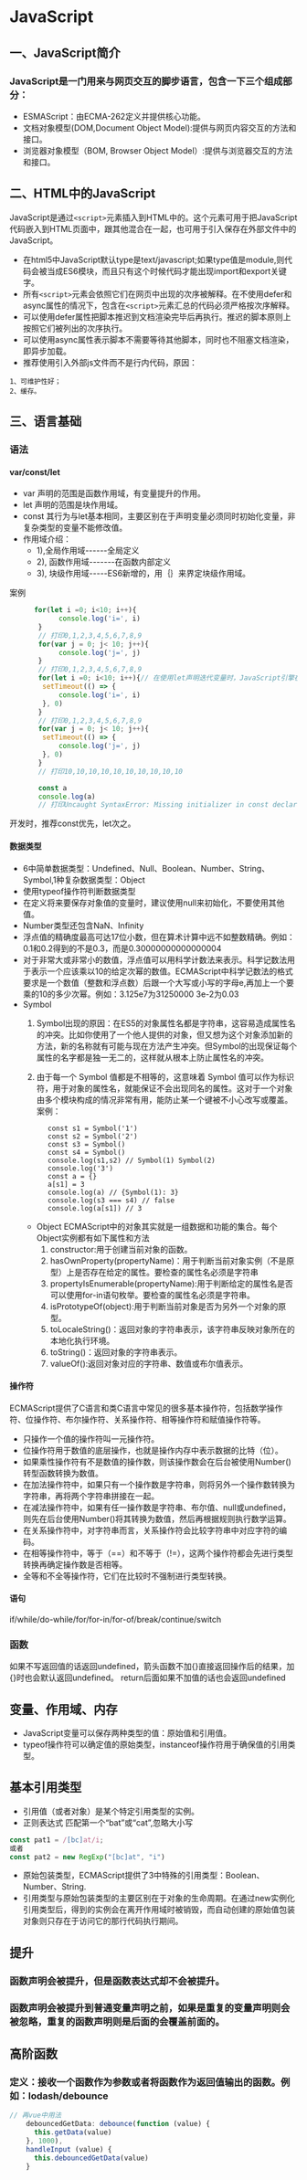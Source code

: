 <!--
 * @Author: DaiLinBo
 * @Date: 2020-03-29 21:45:40
 * @LastEditTime: 2021-10-25 10:08:53
 * @LastEditors: Aiden(戴林波)
 * @Description: This is JavaScript
 -->
# JavaScript
## 一、JavaScript简介
### JavaScript是一门用来与网页交互的脚步语言，包含一下三个组成部分：
- ESMAScript：由ECMA-262定义并提供核心功能。
- 文档对象模型(DOM,Document Object Model):提供与网页内容交互的方法和接口。
- 浏览器对象模型（BOM, Browser Object Model）:提供与浏览器交互的方法和接口。

## 二、HTML中的JavaScript
JavaScript是通过```<script>```元素插入到HTML中的。这个元素可用于把JavaScript代码嵌入到HTML页面中，跟其他混合在一起，也可用于引入保存在外部文件中的JavaScript。
- 在html5中JavaScript默认type是text/javascript;如果type值是module,则代码会被当成ES6模块，而且只有这个时候代码才能出现import和export关键字。
- 所有```<script>```元素会依照它们在网页中出现的次序被解释。在不使用defer和async属性的情况下，包含在```<script>```元素汇总的代码必须严格按次序解释。
- 可以使用defer属性把脚本推迟到文档渲染完毕后再执行。推迟的脚本原则上按照它们被列出的次序执行。
- 可以使用async属性表示脚本不需要等待其他脚本，同时也不阻塞文档渲染，即异步加载。
- 推荐使用引入外部js文件而不是行内代码，原因：
```
1、可维护性好；
2、缓存。
```

## 三、语言基础
### 语法
#### var/const/let
- var 声明的范围是函数作用域，有变量提升的作用。
- let 声明的范围是块作用域。
- const 其行为与let基本相同，主要区别在于声明变量必须同时初始化变量，非复杂类型的变量不能修改值。
- 作用域介绍：
  - 1),全局作用域------全局定义
  - 2), 函数作用域-------在函数内部定义
  - 3), 块级作用域-----ES6新增的，用｛｝来界定块级作用域。

案例
```js
      for(let i =0; i<10; i++){
            console.log('i=', i)
       }
       // 打印0,1,2,3,4,5,6,7,8,9
       for(var j = 0; j< 10; j++){
            console.log('j=', j)
       }
       // 打印0,1,2,3,4,5,6,7,8,9
       for(let i =0; i<10; i++){// 在使用let声明迭代变量时，JavaScript引擎在后台会为每个迭代循环声明一个新的迭代变量。每个setTimeout引用的都是不同的变量实例，所以console.log输出的是我们期望的值，也就是循环执行过程中每个迭代变量的值。
        setTimeout(() => {
            console.log('i=', i)
        }, 0)
       }
       // 打印0,1,2,3,4,5,6,7,8,9
       for(var j = 0; j< 10; j++){
        setTimeout(() => {
            console.log('j=', j)
        }, 0)
       }
       // 打印10,10,10,10,10,10,10,10,10,10

       const a
       console.log(a)
       // 打印Uncaught SyntaxError: Missing initializer in const declaration

```
开发时，推荐const优先，let次之。

#### 数据类型
- 6中简单数据类型：Undefined、Null、Boolean、Number、String、Symbol,1种复杂数据类型：Object
- 使用typeof操作符判断数据类型
- 在定义将来要保存对象值的变量时，建议使用null来初始化，不要使用其他值。
- Number类型还包含NaN、Infinity
- 浮点值的精确度最高可达17位小数，但在算术计算中远不如整数精确。例如：0.1和0.2得到的不是0.3，而是0.30000000000000004
- 对于非常大或非常小的数值，浮点值可以用科学计数法来表示。科学记数法用于表示一个应该乘以10的给定次幂的数值。ECMAScript中科学记数法的格式要求是一个数值（整数和浮点数）后跟一个大写或小写的字母e,再加上一个要乘的10的多少次幂。例如：3.125e7为31250000   3e-2为0.03
- Symbol
  1. Symbol出现的原因：在ES5的对象属性名都是字符串，这容易造成属性名的冲突。比如你使用了一个他人提供的对象，但又想为这个对象添加新的方法，新的名称就有可能与现在方法产生冲突。但Symbol的出现保证每个属性的名字都是独一无二的，这样就从根本上防止属性名的冲突。
  
  2. 由于每一个 Symbol 值都是不相等的，这意味着 Symbol 值可以作为标识符，用于对象的属性名，就能保证不会出现同名的属性。这对于一个对象由多个模块构成的情况非常有用，能防止某一个键被不小心改写或覆盖。
  案例：
  ```
        const s1 = Symbol('1')
        const s2 = Symbol('2')
        const s3 = Symbol()
        const s4 = Symbol()
        console.log(s1,s2) // Symbol(1) Symbol(2)
        console.log('3')
        const a = {}
        a[s1] = 3
        console.log(a) // {Symbol(1): 3}
        console.log(s3 === s4) // false
        console.log(a[s1]) // 3
  ```
  - Object
  ECMAScript中的对象其实就是一组数据和功能的集合。每个Object实例都有如下属性和方法
    1. constructor:用于创建当前对象的函数。
    2. hasOwnProperty(propertyName)：用于判断当前对象实例（不是原型）上是否存在给定的属性。要检查的属性名必须是字符串
    3. propertyIsEnumerable(propertyName):用于判断给定的属性名是否可以使用for-in语句枚举。要检查的属性名必须是字符串。
    4. isPrototypeOf(object):用于判断当前对象是否为另外一个对象的原型。
    5. toLocaleString()：返回对象的字符串表示，该字符串反映对象所在的本地化执行环境。
    6. toString()：返回对象的字符串表示。
    7. valueOf():返回对象对应的字符串、数值或布尔值表示。

#### 操作符
ECMAScript提供了C语言和类C语言中常见的很多基本操作符，包括数学操作符、位操作符、布尔操作符、关系操作符、相等操作符和赋值操作符等。
- 只操作一个值的操作符叫一元操作符。
- 位操作符用于数值的底层操作，也就是操作内存中表示数据的比特（位）。
- 如果乘性操作符有不是数值的操作数，则该操作数会在后台被使用Number()转型函数转换为数值。
- 在加法操作符中，如果只有一个操作数是字符串，则将另外一个操作数转换为字符串，再将两个字符串拼接在一起。
- 在减法操作符中，如果有任一操作数是字符串、布尔值、null或undefined，则先在后台使用Number()将其转换为数值，然后再根据规则执行数学运算。
- 在关系操作符中，对字符串而言，关系操作符会比较字符串中对应字符的编码。
- 在相等操作符中，等于（==）和不等于（!=），这两个操作符都会先进行类型转换再确定操作数是否相等。
- 全等和不全等操作符，它们在比较时不强制进行类型转换。

#### 语句
if/while/do-while/for/for-in/for-of/break/continue/switch

### 函数
如果不写返回值的话返回undefined，箭头函数不加{}直接返回操作后的结果，加{}时也会默认返回undefined。
return后面如果不加值的话也会返回undefined

## 变量、作用域、内存
- JavaScript变量可以保存两种类型的值：原始值和引用值。
- typeof操作符可以确定值的原始类型，instanceof操作符用于确保值的引用类型。

## 基本引用类型
- 引用值（或者对象）是某个特定引用类型的实例。
- 正则表达式
匹配第一个“bat”或“cat”,忽略大小写
```js
const pat1 = /[bc]at/i;
或者
const pat2 = new RegExp("[bc]at", "i")
```
- 原始包装类型，ECMAScript提供了3中特殊的引用类型：Boolean、Number、String.
- 引用类型与原始包装类型的主要区别在于对象的生命周期。在通过new实例化引用类型后，得到的实例会在离开作用域时被销毁，而自动创建的原始值包装对象则只存在于访问它的那行代码执行期间。
## 提升
### 函数声明会被提升，但是函数表达式却不会被提升。
### 函数声明会被提升到普通变量声明之前，如果是重复的变量声明则会被忽略，重复的函数声明则是后面的会覆盖前面的。

## 高阶函数
### 定义：接收一个函数作为参数或者将函数作为返回值输出的函数。例如：lodash/debounce
```js
// 再vue中用法
    debouncedGetData: debounce(function (value) {
      this.getData(value)
    }, 1000),
    handleInput (value) {
      this.debouncedGetData(value)
    }
```